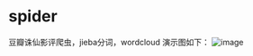 # spider
豆瓣诛仙影评爬虫，jieba分词，wordcloud
演示图如下：
![image](https://github.com/liangliang1120/spider/blob/master/ss3.png)
